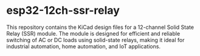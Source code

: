# esp32-12ch-ssr-relay
This repository contains the KiCad design files for a 12-channel Solid State Relay (SSR) module. The module is designed for efficient and reliable switching of AC or DC loads using solid-state relays, making it ideal for industrial automation, home automation, and IoT applications.
